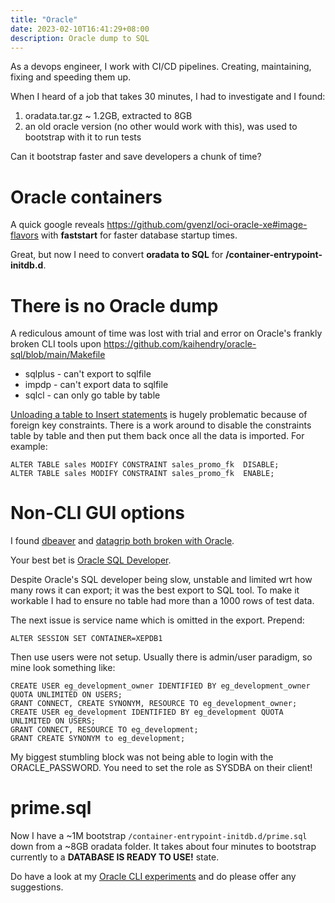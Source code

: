 ```yaml
---
title: "Oracle"
date: 2023-02-10T16:41:29+08:00
description: Oracle dump to SQL
---
```


As a devops engineer, I work with CI/CD pipelines. Creating, maintaining, fixing
and speeding them up.

When I heard of a job that takes 30 minutes, I had to investigate and I found:

1. oradata.tar.gz ~ 1.2GB, extracted to 8GB
2. an old oracle version (no other would work with this), was used to bootstrap with it to run tests

Can it bootstrap faster and save developers a chunk of time?

# Oracle containers

A quick google reveals https://github.com/gvenzl/oci-oracle-xe#image-flavors with **faststart** for faster database startup times.

Great, but now I need to convert **oradata to SQL** for **/container-entrypoint-initdb.d**.

# There is no Oracle dump

A rediculous amount of time was lost with trial and error on Oracle's frankly
broken CLI tools upon
https://github.com/kaihendry/oracle-sql/blob/main/Makefile

* sqlplus - can't export to sqlfile
* impdp - can't export data to sqlfile
* sqlcl - can only go table by table

[Unloading a table to Insert
statements](https://github.com/kaihendry/oracle-sql/blob/main/unload.sh) is
hugely problematic because of foreign key constraints. There is a work around
to disable the constraints table by table and then put them back once all the
data is imported. For example:

	ALTER TABLE sales MODIFY CONSTRAINT sales_promo_fk  DISABLE;
	ALTER TABLE sales MODIFY CONSTRAINT sales_promo_fk  ENABLE;

# Non-CLI GUI options

I found [dbeaver](https://dbeaver.io) and [datagrip both broken with Oracle](https://intellij-support.jetbrains.com/hc/en-us/community/posts/9878603783826-Oracle-is-not-supported-very-well).

Your best bet is [Oracle SQL Developer](https://www.oracle.com/database/sqldeveloper/).

Despite Oracle's SQL developer being slow, unstable and limited wrt how many
rows it can export; it was the best export to SQL tool. To make it workable I
had to ensure no table had more than a 1000 rows of test data.

The next issue is service name which is omitted in the export. Prepend:

	ALTER SESSION SET CONTAINER=XEPDB1

Then use users were not setup. Usually there is admin/user paradigm, so mine look something like:

	CREATE USER eg_development_owner IDENTIFIED BY eg_development_owner QUOTA UNLIMITED ON USERS;
	GRANT CONNECT, CREATE SYNONYM, RESOURCE TO eg_development_owner;
	CREATE USER eg_development IDENTIFIED BY eg_development QUOTA UNLIMITED ON USERS;
	GRANT CONNECT, RESOURCE TO eg_development;
	GRANT CREATE SYNONYM to eg_development;

My biggest stumbling block was not being able to login with the
ORACLE_PASSWORD.  You need to set the role as SYSDBA on their client!

# prime.sql

Now I have a ~1M bootstrap `/container-entrypoint-initdb.d/prime.sql` down from
a ~8GB oradata folder. It takes about four minutes to bootstrap currently to a
**DATABASE IS READY TO USE!** state.

Do have a look at my [Oracle CLI
experiments](https://github.com/kaihendry/oracle-sql) and do please offer any
suggestions.

